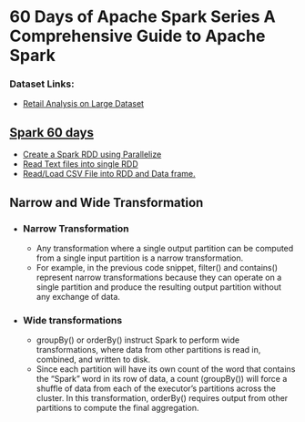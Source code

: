 # 60 Days of Apache Spark Series A Comprehensive Guide to Apache Spark 

### Dataset Links:
  - [Retail Analysis on Large Dataset](https://www.kaggle.com/datasets/sahilprajapati143/retail-analysis-large-dataset)

## [Spark 60 days](./Spark60Days/)
 - [Create a Spark RDD using Parallelize](./Spark60Days/RDD_using_parallelize.ipynb)
 - [Read Text files into single RDD](./Spark60Days/ReadTextfile.ipynb)
 - [Read/Load CSV File into RDD and Data frame.](./Spark60Days/RddDataFrame.ipynb)


## Narrow and Wide Transformation
- ### Narrow Transformation
  -  Any transformation where a single output partition can be computed from a single input partition is a narrow transformation. 
  -  For example, in the previous code snippet, filter() and contains() represent narrow transformations because they can operate on a single partition and produce the resulting output partition without any exchange of data.
- ### Wide transformations
    - groupBy() or orderBy() instruct Spark to perform wide transformations, where data from other partitions is read in, combined, and written to disk.
    - Since each partition will have its own count of the word that contains the “Spark” word in its row of data, a count (groupBy()) will force a shuffle of data from each of the executor’s partitions across the cluster. In this transformation, orderBy() requires output from other partitions to compute the final aggregation.